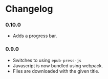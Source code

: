 # Changelog

### 0.10.0
- Adds a progress bar.

### 0.9.0
- Switches to using `epub-press-js`
- Javascript is now bundled using webpack.
- Files are downloaded with the given title.
